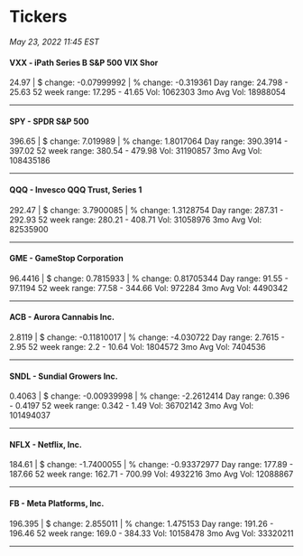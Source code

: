 # Tickers
*May 23, 2022 11:45 EST*

#### VXX - iPath Series B S&P 500 VIX Shor
24.97 | $ change: -0.07999992 | % change: -0.319361
Day range: 24.798 - 25.63 52 week range: 17.295 - 41.65
Vol: 1062303 3mo Avg Vol: 18988054

---

#### SPY - SPDR S&P 500
396.65 | $ change: 7.019989 | % change: 1.8017064
Day range: 390.3914 - 397.02 52 week range: 380.54 - 479.98
Vol: 31190857 3mo Avg Vol: 108435186

---

#### QQQ - Invesco QQQ Trust, Series 1
292.47 | $ change: 3.7900085 | % change: 1.3128754
Day range: 287.31 - 292.93 52 week range: 280.21 - 408.71
Vol: 31058976 3mo Avg Vol: 82535900

---

#### GME - GameStop Corporation
96.4416 | $ change: 0.7815933 | % change: 0.81705344
Day range: 91.55 - 97.1194 52 week range: 77.58 - 344.66
Vol: 972284 3mo Avg Vol: 4490342

---

#### ACB - Aurora Cannabis Inc.
2.8119 | $ change: -0.11810017 | % change: -4.030722
Day range: 2.7615 - 2.95 52 week range: 2.2 - 10.64
Vol: 1804572 3mo Avg Vol: 7404536

---

#### SNDL - Sundial Growers Inc.
0.4063 | $ change: -0.00939998 | % change: -2.2612414
Day range: 0.396 - 0.4197 52 week range: 0.342 - 1.49
Vol: 36702142 3mo Avg Vol: 101494037

---

#### NFLX - Netflix, Inc.
184.61 | $ change: -1.7400055 | % change: -0.93372977
Day range: 177.89 - 187.66 52 week range: 162.71 - 700.99
Vol: 4932216 3mo Avg Vol: 12088867

---

#### FB - Meta Platforms, Inc.
196.395 | $ change: 2.855011 | % change: 1.475153
Day range: 191.26 - 196.46 52 week range: 169.0 - 384.33
Vol: 10158478 3mo Avg Vol: 33320211

---

